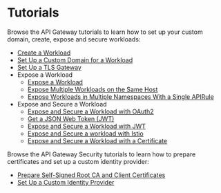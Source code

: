 # Tutorials

Browse the API Gateway tutorials to learn how to set up your custom domain, create, expose and secure workloads:

- [Create a Workload](./01-00-create-workload.md)
- [Set Up a Custom Domain for a Workload](./01-10-setup-custom-domain-for-workload.md)
- [Set Up a TLS Gateway](./01-20-set-up-tls-gateway.md)
- Expose a Workload
  - [Expose a Workload](./01-40-expose-workload/01-40-expose-workload-apigateway.md)
  - [Expose Multiple Workloads on the Same Host](./01-40-expose-workload/01-41-expose-multiple-workloads.md)
  - [Expose Workloads in Multiple Namespaces With a Single APIRule](./01-40-expose-workload/01-42-expose-workloads-multiple-namespaces.md)
- Expose and Secure a Workload
  - [Expose and Secure a Workload with OAuth2](./01-50-expose-and-secure-a-workload/01-50-expose-and-secure-workload-oauth2.md)
  - [Get a JSON Web Token (JWT)](./01-50-expose-and-secure-a-workload/01-51-get-jwt.md)
  - [Expose and Secure a Workload with JWT](./01-50-expose-and-secure-a-workload/01-52-expose-and-secure-workload-jwt.md)
  - [Expose and Secure a workload with Istio](./01-50-expose-and-secure-a-workload/01-53-expose-and-secure-workload-istio.md)
  - [Expose and Secure a Workload with a Certificate](./01-50-expose-and-secure-a-workload/01-54-expose-and-secure-workload-with-certificate.md)

Browse the API Gateway Security tutorials to learn how to prepare certificates and set up a custom identity provider:

- [Prepare Self-Signed Root CA and Client Certificates](./01-60-security/01-61-mtls-selfsign-client-certicate.md)
- [Set Up a Custom Identity Provider](./01-60-security/01-62-set-up-idp.md)
